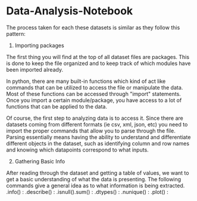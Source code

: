 # Data-Analysis-Notebook

The process taken for each these datasets is similar as they follow this pattern:


1. Importing packages

The first thing you will find at the top of all dataset files are packages. This is done to keep the file organized and to keep track of which modules have been imported already. 

In python, there are many built-in functions which kind of act like commands that can be utilized to access the file or manipulate the data. Most of these functions can be accessed through "import" statements. Once you import a certain module/package, you have access to a lot of functions that can be applied to the data.    

Of course, the first step to analyzing data is to access it. Since there are datasets coming from different formats (ie csv, xml, json, etc) you need to import the proper commands that allow you to parse through the file. Parsing essentially means having the ability to understand and differentiate different objects in the dataset, such as identifying column and row names and knowing which datapoints correspond to what inputs. 

2. Gathering Basic Info

After reading through the dataset and getting a table of values, we want to get a basic understanding of what the data is presenting. The following commands give a general idea as to what information is being extracted. 
        .info() :
    .describe() :
.isnull().sum() :
      .dtypes() :
     .nunique() : 
        .plot() :